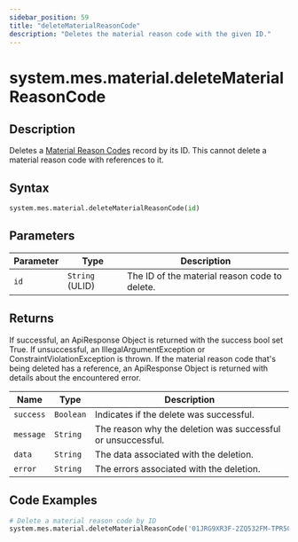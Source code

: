 ```yaml
---
sidebar_position: 59
title: "deleteMaterialReasonCode"
description: "Deletes the material reason code with the given ID."
---
```


# system.mes.material.deleteMaterialReasonCode

## Description

Deletes a [Material Reason Codes](../../data-model/material-model/material-reason-code) record by its ID.
This cannot delete a material reason code with references to it.

## Syntax

```python
system.mes.material.deleteMaterialReasonCode(id)
```

## Parameters

| Parameter | Type            | Description                                   |
| --------- | --------------- | --------------------------------------------- |
| `id`      | `String` (ULID) | The ID of the material reason code to delete. |

## Returns

If successful, an ApiResponse Object is returned with the success bool set True. If unsuccessful, an IllegalArgumentException or ConstraintViolationException is thrown.
If the material reason code that's being deleted has a reference, an ApiResponse Object is returned with details about the encountered error.

| Name      | Type      | Description                                                 |
| --------- | --------- | ----------------------------------------------------------- |
| `success` | `Boolean` | Indicates if the delete was successful.                     |
| `message` | `String`  | The reason why the deletion was successful or unsuccessful. |
| `data`    | `String`  | The data associated with the deletion.                      |
| `error`   | `String`  | The errors associated with the deletion.                    |

## Code Examples

```python
# Delete a material reason code by ID
system.mes.material.deleteMaterialReasonCode('01JRG9XR3F-2ZQ532FM-TPR50GY6')
```
